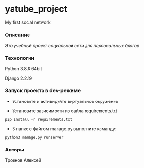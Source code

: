 # yatube_project
My first social network

### Описание

*Это учебный проект социальной сети для персональных блогов*

### Технологии

Python 3.8.8 64bit

Django 2.2.19

### Запуск проекта в dev-режиме

- Установите и активируйте виртуальное окружение

- Установите зависимости из файла requirements.txt

```
pip install -r requirements.txt
``` 

- В папке с файлом manage.py выполните команду:

```
python3 manage.py runserver
```

### Авторы

Троянов Алексей

